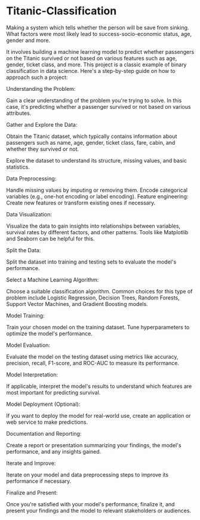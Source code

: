 # Titanic-Classification
Making a system which tells whether the person will be save from sinking. What factors were most likely lead to success-socio-economic status, age, gender and more.

It involves building a machine learning model to predict whether passengers on the Titanic survived or not based on various features such as age, gender, ticket class, and more. This project is a classic example of binary classification in data science. Here's a step-by-step guide on how to approach such a project:

Understanding the Problem:

Gain a clear understanding of the problem you're trying to solve. In this case, it's predicting whether a passenger survived or not based on various attributes.

Gather and Explore the Data:

Obtain the Titanic dataset, which typically contains information about passengers such as name, age, gender, ticket class, fare, cabin, and whether they survived or not.

Explore the dataset to understand its structure, missing values, and basic statistics.

Data Preprocessing:

Handle missing values by imputing or removing them.
Encode categorical variables (e.g., one-hot encoding or label encoding).
Feature engineering: Create new features or transform existing ones if necessary.

Data Visualization:

Visualize the data to gain insights into relationships between variables, survival rates by different factors, and other patterns. Tools like Matplotlib and Seaborn can be helpful for this.

Split the Data:

Split the dataset into training and testing sets to evaluate the model's performance.

Select a Machine Learning Algorithm:

Choose a suitable classification algorithm. Common choices for this type of problem include Logistic Regression, Decision Trees, Random Forests, Support Vector Machines, and Gradient Boosting models.

Model Training:

Train your chosen model on the training dataset. Tune hyperparameters to optimize the model's performance.

Model Evaluation:

Evaluate the model on the testing dataset using metrics like accuracy, precision, recall, F1-score, and ROC-AUC to measure its performance.

Model Interpretation:

If applicable, interpret the model's results to understand which features are most important for predicting survival.

Model Deployment (Optional):

If you want to deploy the model for real-world use, create an application or web service to make predictions.

Documentation and Reporting:

Create a report or presentation summarizing your findings, the model's performance, and any insights gained.

Iterate and Improve:

Iterate on your model and data preprocessing steps to improve its performance if necessary.

Finalize and Present:

Once you're satisfied with your model's performance, finalize it, and present your findings and the model to relevant stakeholders or audiences.
